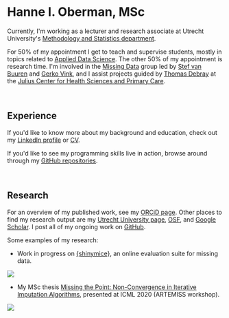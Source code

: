 # Hanne I. Oberman, MSc

Currently, I'm working as a lecturer and research associate at Utrecht University's [Methodology and Statistics department](https://www.uu.nl/en/organisation/methodology-and-statistics). 

For 50% of my appointment I get to teach and supervise students, mostly in topics related to [Applied Data Science](https://www.uu.nl/en/research/applied-data-science). The other 50% of my appointment is research time. I'm involved in the [Missing Data](https://www.uu.nl/en/organisation/methodology-and-statistics/missing-data) group led by [Stef van Buuren](https://stefvanbuuren.name/) and [Gerko Vink](https://www.gerkovink.com/), and I assist projects guided by [Thomas Debray](https://thomasdebray.be/) at the [Julius Center for Health Sciences and Primary Care](https://juliuscentrum.umcutrecht.nl/en/). 

<br>

## Experience

If you'd like to know more about my background and education, check out my [LinkedIn profile](https://www.linkedin.com/in/hanneoberman/) or [CV](https://hanneoberman.github.io/CV/HanneObermanCV.pdf).

If you'd like to see my programming skills live in action, browse around through my [GitHub repositories](https://github.com/hanneoberman).

<br>

## Research

For an overview of my published work, see my [ORCiD page](https://orcid.org/0000-0003-3276-2141). Other places to find my research output are my [Utrecht University page](https://www.uu.nl/staff/HIOberman), [OSF](https://osf.io/d8c5f/), and [Google Scholar](https://scholar.google.nl/citations?user=myLQXrEAAAAJ). I post all of my ongoing work on [GitHub](https://github.com/hanneoberman). 

Some examples of my research:

- Work in progress on [{shinymice}](https://hanneoberman.shinyapps.io/shinymice-demo/), an online evaluation suite for missing data. 

![](./img/hex.png)

- My MSc thesis [Missing the Point: Non-Convergence in Iterative Imputation Algorithms](https://openreview.net/pdf?id=fHSVg6mVqpw), presented at ICML 2020 (ARTEMISS workshop).

![](./img/conv.png)
